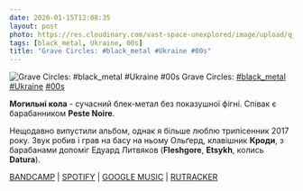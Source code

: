```yaml
---
date: 2020-01-15T12:08:35
layout: post
photo: https://res.cloudinary.com/vast-space-unexplored/image/upload/q_auto,dpr_auto,w_auto/photos/photo_853_15-01-2020_12-08-35.jpg
tags: [black_metal, Ukraine, 00s]
title: "Grave Circles: #black_metal #Ukraine #00s"
---
```

![Grave Circles: #black_metal #Ukraine #00s](https://res.cloudinary.com/vast-space-unexplored/image/upload/q_auto,dpr_auto,w_auto/photos/photo_853_15-01-2020_12-08-35.jpg)
Grave Circles: [#black_metal](/tags/#black_metal) [#Ukraine](/tags/#Ukraine) [#00s](/tags/#00s)

**Могильні кола** - сучасний блек-метал без показушної фігні. Співак є барабанником **Peste Noire**. 

Нещодавно випустили альбом, однак я більше люблю трипісенник 2017 року. Звук робив і грав на басу на ньому Ольґерд, клавішник **Кроди**, з барабанами допоміг Едуард Литвяков (**Fleshgore**, **Etsykh**, колись **Datura**).

[BANDCAMP](https://gravecircles.bandcamp.com/album/tome-l) \| [SPOTIFY](https://open.spotify.com/album/2p5S7bJvdojWAmcG1tzEnD) \| [GOOGLE MUSIC](https://play.google.com/music/m/Bv326lyasar6bmcy2bhqx5njm7i?t=Tome_I_-_Grave_Circles) \| [RUTRACKER](https://rutracker.org/forum/viewtopic.php?t=5746451)